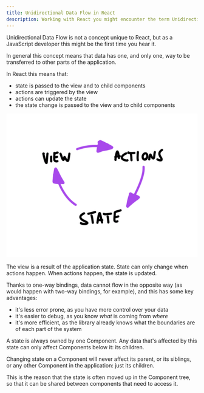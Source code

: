 ```yaml
---
title: Unidirectional Data Flow in React
description: Working with React you might encounter the term Unidirectional Data Flow. What does it mean?
---
```


Unidirectional Data Flow is not a concept unique to React, but as a JavaScript developer this might be the first time you hear it.

In general this concept means that data has one, and only one, way to be transferred to other parts of the application.

In React this means that:

- state is passed to the view and to child components
- actions are triggered by the view
- actions can update the state
- the state change is passed to the view and to child components

![View-actions-state](view-actions-state.png)

The view is a result of the application state. State can only change when actions happen. When actions happen, the state is updated.

Thanks to one-way bindings, data cannot flow in the opposite way (as would happen with two-way bindings, for example), and this has some key advantages:

- it's less error prone, as you have more control over your data
- it's easier to debug, as you know _what_ is coming from _where_
- it's more efficient, as the library already knows what the boundaries are of each part of the system

A state is always owned by one Component. Any data that's affected by this state can only affect Components below it: its children.

Changing state on a Component will never affect its parent, or its siblings, or any other Component in the application: just its children.

This is the reason that the state is often moved up in the Component tree, so that it can be shared between components that need to access it.
